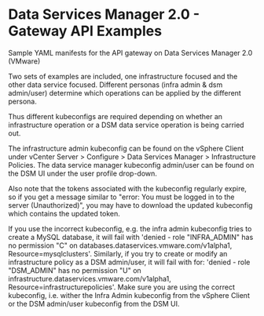 # Data Services Manager 2.0 - Gateway API Examples
Sample YAML manifests for the API gateway on Data Services Manager 2.0 (VMware)

Two sets of examples are included, one infrastructure focused and the other data service focused.
Different personas (infra admin & dsm admin/user) determine which operations can be applied by the different persona.

Thus different kubeconfigs are required depending on whether an infrastructure operation or a DSM data service operation is being carried out.

The infrastructure admin kubeconfig can be found on the vSphere Client under vCenter Server > Configure > Data Services Manager > Infrastructure Policies.
The data service manager kubeconfig admin/user can be found on the DSM UI under the user profile drop-down.

Also note that the tokens associated with the kubeconfig regularly expire, so if you get a message similar to "error: You must be logged in to the server (Unauthorized)", you may have to download the updated kubeconfig which contains the updated token.

If you use the incorrect kubeconfig, e.g. the infra admin kubeconfig tries to create a MySQL database, it will fail with 'denied - role "INFRA_ADMIN" has no permission "C" on databases.dataservices.vmware.com/v1alpha1, Resource=mysqlclusters'. Similarly, if you try to create or modify an infrastructure policy as a DSM admin/user, it will fail with for: 'denied - role "DSM_ADMIN" has no permission "U" on infrastructure.dataservices.vmware.com/v1alpha1, Resource=infrastructurepolicies'.  Make sure you are using the correct kubeconfig, i.e. wither the Infra Admin kubeconfig from the vSphere Client or the DSM admin/user kubeconfig from the DSM UI.
